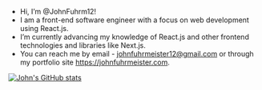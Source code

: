 - Hi, I’m @JohnFuhrm12!
- I am a front-end software engineer with a focus on web development using React.js.
- I’m currently advancing my knowledge of React.js and other frontend technologies and libraries like Next.js.
- You can reach me by email - johnfuhrmeister12@gmail.com or through my portfolio site https://johnfuhrmeister.com.

[![John's GitHub stats](https://github-readme-stats.vercel.app/api?username=JohnFuhrm12&show_icons=true&theme=highcontrast&title_color=03d7fc)](github-readme-stats-eight-weld-81.vercel.app)

